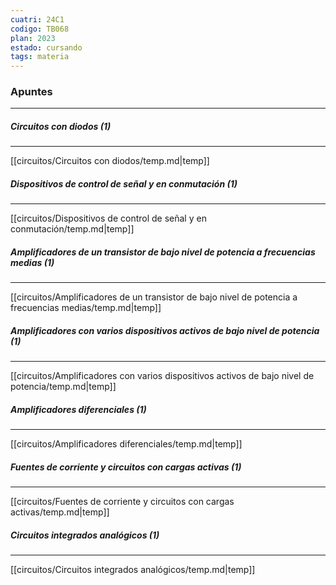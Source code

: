 ```yaml
---
cuatri: 24C1
codigo: TB068
plan: 2023
estado: cursando
tags: materia
---
```

### Apuntes 
---
##### Circuitos con diodos (1)
---
[[circuitos/Circuitos con diodos/temp.md|temp]]

##### Dispositivos de control de señal y en conmutación (1)
---
[[circuitos/Dispositivos de control de señal y en conmutación/temp.md|temp]]

##### Amplificadores de un transistor de bajo nivel de potencia a frecuencias medias (1)
---
[[circuitos/Amplificadores de un transistor de bajo nivel de potencia a frecuencias medias/temp.md|temp]]

##### Amplificadores con varios dispositivos activos de bajo nivel de potencia (1)
---
[[circuitos/Amplificadores con varios dispositivos activos de bajo nivel de potencia/temp.md|temp]]

##### Amplificadores diferenciales (1)
---
[[circuitos/Amplificadores diferenciales/temp.md|temp]]

##### Fuentes de corriente y circuitos con cargas activas (1)
---
[[circuitos/Fuentes de corriente y circuitos con cargas activas/temp.md|temp]]

##### Circuitos integrados analógicos (1)
---
[[circuitos/Circuitos integrados analógicos/temp.md|temp]]

